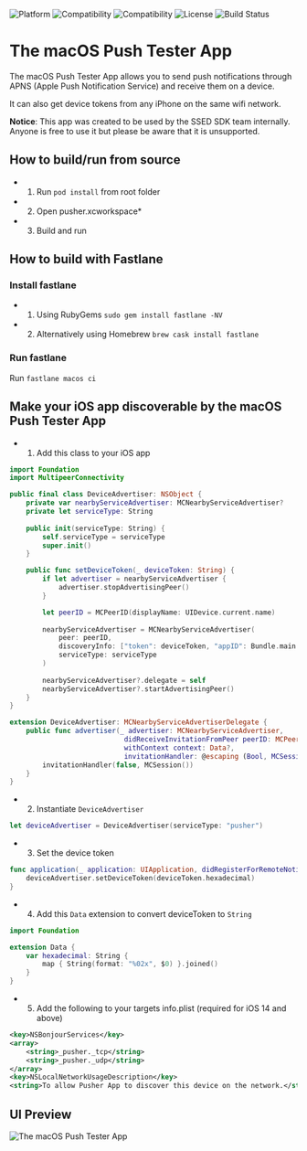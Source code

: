 ![Platform](https://img.shields.io/badge/Platform-macOS-black) 
![Compatibility](https://img.shields.io/badge/Compatibility-macOS%20%3E%3D%2010.13-orange) 
![Compatibility](https://img.shields.io/badge/Swift-5.0-orange.svg) 
![License](https://img.shields.io/badge/License-MIT-lightgrey.svg) 
![Build Status](https://app.bitrise.io/app/120aff9438a0a19e.svg?token=fX7evo54lwDdFSg5xQfkWg&branch=master)

# The macOS Push Tester App

The macOS Push Tester App allows you to send push notifications through APNS (Apple Push Notification Service) and receive them on a device.

It can also get device tokens from any iPhone on the same wifi network.

**Notice**: This app was created to be used by the SSED SDK team internally. Anyone is free to use it but please be aware that it is unsupported.

## How to build/run from source

- 1) Run `pod install` from root folder
- 2) Open pusher.xcworkspace*
- 3) Build and run

## How to build with Fastlane

### Install fastlane
- 1) Using RubyGems `sudo gem install fastlane -NV`

- 2) Alternatively using Homebrew `brew cask install fastlane`

### Run fastlane
Run `fastlane macos ci`

## Make your iOS app discoverable by the macOS Push Tester App

- 1) Add this class to your iOS app

```swift
import Foundation
import MultipeerConnectivity

public final class DeviceAdvertiser: NSObject {
    private var nearbyServiceAdvertiser: MCNearbyServiceAdvertiser?
    private let serviceType: String
    
    public init(serviceType: String) {
        self.serviceType = serviceType
        super.init()
    }

    public func setDeviceToken(_ deviceToken: String) {
        if let advertiser = nearbyServiceAdvertiser {
            advertiser.stopAdvertisingPeer()
        }

        let peerID = MCPeerID(displayName: UIDevice.current.name)
        
        nearbyServiceAdvertiser = MCNearbyServiceAdvertiser(
            peer: peerID,
            discoveryInfo: ["token": deviceToken, "appID": Bundle.main.bundleIdentifier ?? ""],
            serviceType: serviceType
        )
        
        nearbyServiceAdvertiser?.delegate = self
        nearbyServiceAdvertiser?.startAdvertisingPeer()
    }
}

extension DeviceAdvertiser: MCNearbyServiceAdvertiserDelegate {
    public func advertiser(_ advertiser: MCNearbyServiceAdvertiser, 
                            didReceiveInvitationFromPeer peerID: MCPeerID, 
                            withContext context: Data?, 
                            invitationHandler: @escaping (Bool, MCSession?) -> Void) {
        invitationHandler(false, MCSession())
    }
}
```
- 2) Instantiate `DeviceAdvertiser`

```swift
let deviceAdvertiser = DeviceAdvertiser(serviceType: "pusher")
```

- 3) Set the device token

```swift
func application(_ application: UIApplication, didRegisterForRemoteNotificationsWithDeviceToken deviceToken: Data) {
    deviceAdvertiser.setDeviceToken(deviceToken.hexadecimal)
}
```

- 4) Add this `Data` extension to convert deviceToken to `String`

```swift
import Foundation

extension Data {
    var hexadecimal: String {
        map { String(format: "%02x", $0) }.joined()
    }
}
```

- 5) Add the following to your targets info.plist (required for iOS 14 and above)

```xml
<key>NSBonjourServices</key>
<array>
	<string>_pusher._tcp</string>
	<string>_pusher._udp</string>
</array>
<key>NSLocalNetworkUsageDescription</key>
<string>To allow Pusher App to discover this device on the network.</string>
```

## UI Preview

![The macOS Push Tester App](preview.png)
